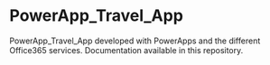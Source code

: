 # PowerApp_Travel_App

PowerApp_Travel_App developed with PowerApps and the different Office365 services. Documentation available in this repository.
